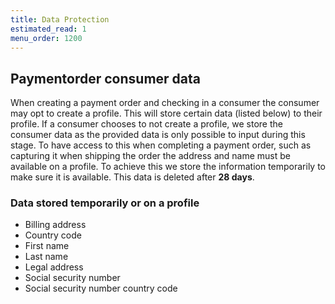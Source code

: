 ```yaml
---
title: Data Protection
estimated_read: 1
menu_order: 1200
---
```


## Paymentorder consumer data

When creating a payment order and checking in a consumer the consumer may opt to
create a profile.
This will store certain data (listed below) to their profile.
If a consumer chooses to not create a profile, we store the consumer data
as the provided data is only possible to input during this stage.
To have access to this when completing a payment order, such as capturing it
when shipping the order the address and name must be available on a profile.
To achieve this we store the information temporarily to make sure it is available.
This data is deleted after **28 days**.

### Data stored temporarily or on a profile

*   Billing address
*   Country code
*   First name
*   Last name
*   Legal address
*   Social security number
*   Social security number country code
